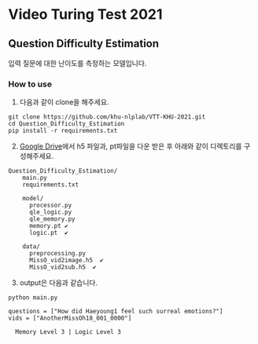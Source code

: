 # Video Turing Test 2021

## Question Difficulty Estimation
입력 질문에 대한 난이도를 측정하는 모델입니다.

### How to use
  1. 다음과 같이 clone을 해주세요.
  ```
  git clone https://github.com/khu-nlplab/VTT-KHU-2021.git
  cd Question_Difficulty_Estimation
  pip install -r requirements.txt
  ```
  2. [Google Drive](https://drive.google.com/drive/u/1/folders/15SUdNCiw_Q1Bmh_CksodztG8rW2XMvpv)에서 h5 파일과, pt파일을 다운 받은 후 아래와 같이 디렉토리를 구성해주세요.
  ```
  Question_Difficulty_Estimation/
      main.py
      requirements.txt
      
      model/
        processor.py
        qle_logic.py
        qle_memory.py
        memory.pt ✔
        logic.pt  ✔

      data/
        preprocessing.py
        MissO_vid2image.h5  ✔
        MissO_vid2sub.h5  ✔
  ```
  3. output은 다음과 같습니다.
  ```
  python main.py

  questions = ["How did Haeyoung1 feel such surreal emotions?"]
  vids = ["AnotherMissOh18_001_0000"]

    Memory Level 3 | Logic Level 3 
  ```
